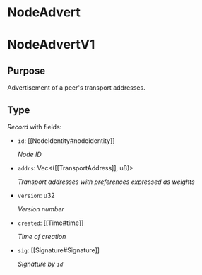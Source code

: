 # NodeAdvert

# NodeAdvertV1

## Purpose

<!-- --8<-- [start:purpose] -->
Advertisement of a peer's transport addresses.
<!-- --8<-- [end:purpose] -->

## Type

<!-- --8<-- [start:type] -->
<div class="type" markdown>


*Record* with fields:

- `id`: [[NodeIdentity#nodeidentity]]

  *Node ID*

- `addrs`: Vec\<([[TransportAddress]], u8)\>

  *Transport addresses with preferences expressed as weights*

- `version`: u32

  *Version number*

- `created`: [[Time#time]]

  *Time of creation*

- `sig`: [[Signature#Signature]]

  *Signature by `id`*

</div>
<!-- --8<-- [end:type] -->
